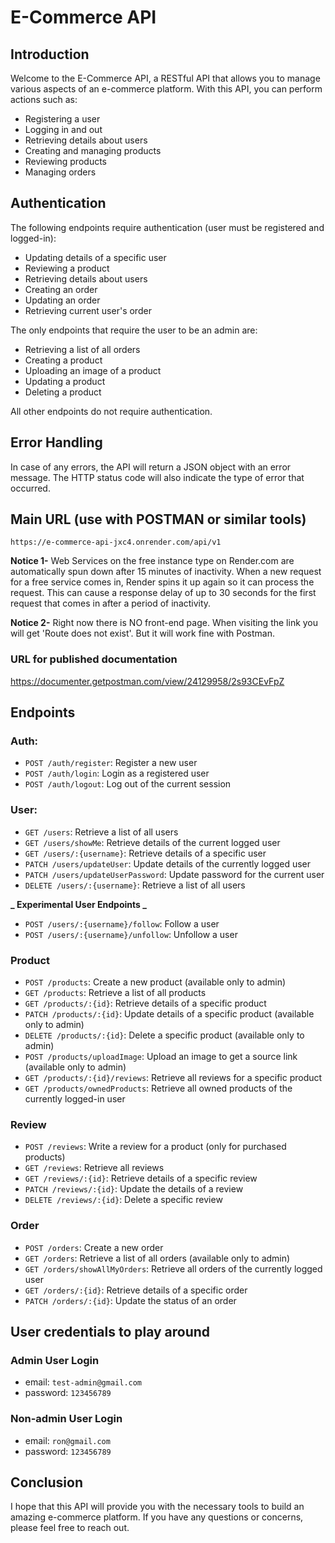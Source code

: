 # E-Commerce API

## Introduction

Welcome to the E-Commerce API, a RESTful API that allows you to manage various aspects of an e-commerce platform. With this API, you can perform actions such as:

- Registering a user
- Logging in and out
- Retrieving details about users
- Creating and managing products
- Reviewing products
- Managing orders

## Authentication

The following endpoints require authentication (user must be registered and logged-in):

- Updating details of a specific user
- Reviewing a product
- Retrieving details about users
- Creating an order
- Updating an order
- Retrieving current user's order

The only endpoints that require the user to be an admin are:

- Retrieving a list of all orders
- Creating a product
- Uploading an image of a product
- Updating a product
- Deleting a product

All other endpoints do not require authentication.

## Error Handling

In case of any errors, the API will return a JSON object with an error message. The HTTP status code will also indicate the type of error that occurred.

## Main URL (use with POSTMAN or similar tools)

```
https://e-commerce-api-jxc4.onrender.com/api/v1
```

**Notice 1-**
Web Services on the free instance type on Render.com are automatically spun down after 15 minutes of inactivity. When a new request for a free service comes in, Render spins it up again so it can process the request.
This can cause a response delay of up to 30 seconds for the first request that comes in after a period of inactivity.

**Notice 2-**
Right now there is NO front-end page. When visiting the link you will get 'Route does not exist'.
But it will work fine with Postman.

### URL for published documentation

https://documenter.getpostman.com/view/24129958/2s93CEvFpZ

## Endpoints

### Auth:

- `POST /auth/register`: Register a new user
- `POST /auth/login`: Login as a registered user
- `POST /auth/logout`: Log out of the current session

### User:

- `GET /users`: Retrieve a list of all users
- `GET /users/showMe`: Retrieve details of the current logged user
- `GET /users/:{username}`: Retrieve details of a specific user
- `PATCH /users/updateUser`: Update details of the currently logged user
- `PATCH /users/updateUserPassword`: Update password for the current user
- `DELETE /users/:{username}`: Retrieve a list of all users

**_ Experimental User Endpoints _**

- `POST /users/:{username}/follow`: Follow a user
- `POST /users/:{username}/unfollow`: Unfollow a user

### Product

- `POST /products`: Create a new product (available only to admin)
- `GET /products`: Retrieve a list of all products
- `GET /products/:{id}`: Retrieve details of a specific product
- `PATCH /products/:{id}`: Update details of a specific product (available only to admin)
- `DELETE /products/:{id}`: Delete a specific product (available only to admin)
- `POST /products/uploadImage`: Upload an image to get a source link (available only to admin)
- `GET /products/:{id}/reviews`: Retrieve all reviews for a specific product
- `GET /products/ownedProducts`: Retrieve all owned products of the currently logged-in user

### Review

- `POST /reviews`: Write a review for a product (only for purchased products)
- `GET /reviews`: Retrieve all reviews
- `GET /reviews/:{id}`: Retrieve details of a specific review
- `PATCH /reviews/:{id}`: Update the details of a review
- `DELETE /reviews/:{id}`: Delete a specific review

### Order

- `POST /orders`: Create a new order
- `GET /orders`: Retrieve a list of all orders (available only to admin)
- `GET /orders/showAllMyOrders`: Retrieve all orders of the currently logged user
- `GET /orders/:{id}`: Retrieve details of a specific order
- `PATCH /orders/:{id}`: Update the status of an order

## User credentials to play around

### Admin User Login

- email: `test-admin@gmail.com`
- password: `123456789`

### Non-admin User Login

- email: `ron@gmail.com`
- password: `123456789`

## Conclusion

I hope that this API will provide you with the necessary tools to build an amazing e-commerce platform. If you have any questions or concerns, please feel free to reach out.
